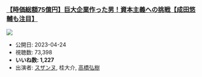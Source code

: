 ### [【時価総額75億円】巨大企業作った男！資本主義への挑戦【成田悠輔も注目】](https://www.youtube.com/watch?v=6jW6lurzMJk)
[![](https://img.youtube.com/vi/6jW6lurzMJk/sddefault.jpg)](https://www.youtube.com/watch?v=6jW6lurzMJk)
-   公開日: 2023-04-24
-   視聴数: 73,398
-   **いいね数: 1,227**
-   出演者: [スザンヌ](/rehacq_fan/people/スザンヌ "wikilink"), 桂大介, [高橋弘樹](/rehacq_fan/people/高橋弘樹 "wikilink")
